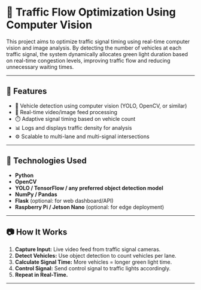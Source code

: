 # 🚦 Traffic Flow Optimization Using Computer Vision

This project aims to optimize traffic signal timing using real-time computer vision and image analysis. By detecting the number of vehicles at each traffic signal, the system dynamically allocates green light duration based on real-time congestion levels, improving traffic flow and reducing unnecessary waiting times.

---

## 📌 Features

- 🧠 Vehicle detection using computer vision (YOLO, OpenCV, or similar)
- 🎥 Real-time video/image feed processing
- ⏱️ Adaptive signal timing based on vehicle count
- 📊 Logs and displays traffic density for analysis
- ⚙️ Scalable to multi-lane and multi-signal intersections

---

## 🔧 Technologies Used

- **Python**
- **OpenCV**
- **YOLO / TensorFlow / any preferred object detection model**
- **NumPy / Pandas**
- **Flask** (optional: for web dashboard/API)
- **Raspberry Pi / Jetson Nano** (optional: for edge deployment)

---

## 📷 How It Works

1. **Capture Input:** Live video feed from traffic signal cameras.
2. **Detect Vehicles:** Use object detection to count vehicles per lane.
3. **Calculate Signal Time:** More vehicles = longer green light time.
4. **Control Signal:** Send control signal to traffic lights accordingly.
5. **Repeat in Real-Time.**

---
